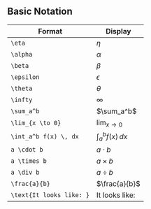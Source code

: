 ## Basic Notation

| Format                   | Display                  |
| ------------------------ | ------------------------ |
| `\eta`                   | $\eta$                   |
| `\alpha`                 | $\alpha$                 |
| `\beta`                  | $\beta$                  |
| `\epsilon`               | $\epsilon$               |
| `\theta`                 | $\theta$                 |
| `\infty`                 | $\infty$                 |
| `\sum_a^b`               | $\sum_a^b$               |
| `\lim_{x \to 0}`         | $\lim_{x \to 0}$         |
| `\int_a^b f(x) \, dx`    | $\int_a^b f(x) \, dx$    |
| `a \cdot b`              | $a \cdot b$              |
| `a \times b`             | $a \times b$             |
| `a \div b`               | $a \div b$               |
| `\frac{a}{b}`            | $\frac{a}{b}$            |
| `\text{It looks like: }` | $\text{It looks like: }$ |
